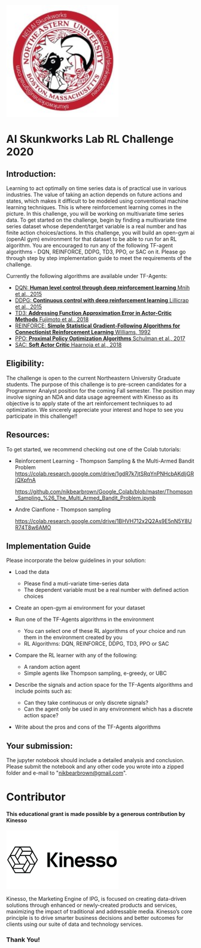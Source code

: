 
<img src="https://github.com/bhagya-gundal/Challenge-Writing/blob/master/skunk%20icon.jpeg" width="300"/> 

# AI Skunkworks Lab RL Challenge 2020

## Introduction:

Learning to act optimally on time series data is of practical use in various industries. The value of taking an action depends on future actions and states, which makes it difficult to be modeled using conventional machine learning techniques. This is where reinforcement learning comes in the picture. In this challenge, you will be working on multivariate time series data. To get started on the challenge, begin by finding a multivariate time series dataset whose dependent/target variable is a real number and has finite action choices/actions. In this challenge, you will build an open-gym ai (openAI gym) environment for that dataset to be able to run for an RL algorithm. You are encouraged to run any of the following TF-agent algorithms - DQN, REINFORCE, DDPG, TD3, PPO, or SAC on it. Please go through step by step implementation guide to meet the requirements of the challenge.


Currently the following algorithms are available under TF-Agents:

*   [DQN: __Human level control through deep reinforcement learning__ Mnih et
    al., 2015](https://deepmind.com/research/dqn/)
*   [DDPG: __Continuous control with deep reinforcement learning__ Lillicrap et
    al., 2015](https://arxiv.org/abs/1509.02971)
*   [TD3: __Addressing Function Approximation Error in Actor-Critic Methods__
    Fujimoto et al., 2018](https://arxiv.org/abs/1802.09477)
*   [REINFORCE: __Simple Statistical Gradient-Following Algorithms for
    Connectionist Reinforcement Learning__ Williams,
    1992](http://www-anw.cs.umass.edu/~barto/courses/cs687/williams92simple.pdf)
*   [PPO: __Proximal Policy Optimization Algorithms__ Schulman et al., 2017](https://arxiv.org/abs/1707.06347)
*   [SAC: __Soft Actor Critic__ Haarnoja et al., 2018](https://arxiv.org/abs/1812.05905)

## Eligibility: 
The challenge is open to the current Northeastern University Graduate students. The purpose of this challenge is to pre-screen candidates for a Programmer Analyst position for the coming Fall semester. The position may involve signing an NDA and data usage agreement with Kinesso as its objective is to apply state of the art reinforcement techniques to ad optimization. We sincerely appreciate your interest and hope to see you participate in this challenge!!

## Resources:
To get started, we recommend checking out one of the Colab tutorials:

* Reinforcement Learning - Thompson Sampling & the Multi-Armed Bandit Problem
    https://colab.research.google.com/drive/1gdR7k7jtSRqYnPNHcbAKdIjGRjQXpfnA

    https://github.com/nikbearbrown/Google_Colab/blob/master/Thompson_Sampling_%26_The_Multi_Armed_Bandit_Problem.ipynb

* Andre Cianflone - Thompson sampling

  https://colab.research.google.com/drive/1BHVH712x2Q2As9E5nN5Y8UR74T8w6AMO


## Implementation Guide
Please incorporate the below guidelines in your solution: 

- Load the data 
    - Please find a muti-variate time-series data
    - The dependent variable must be a real number with defined action choices
              
- Create an open-gym ai environment for your dataset

- Run one of the TF-Agents algorithms in the environment
    - You can select one of these RL algorithms of your choice and run them in the environment created by you
    - RL Algorithms: DQN, REINFORCE, DDPG, TD3, PPO or SAC
    
- Compare the RL learner with any of the following:
    - A random action agent 
    - Simple agents like Thompson sampling, e-greedy, or UBC

- Describe the signals and action space for the TF-Agents algorithms and include points such as:
    - Can they take continuous or only discrete signals? 
    - Can the agent only be used in any environment which has a discrete action space?

- Write about the pros and cons of the TF-Agents algorithms

## Your submission:
The jupyter notebook should include a detailed analysis and conclusion.
Please submit the notebook and any other code you wrote into a zipped folder and e-mail to "nikbearbrown@gmail.com".


# Contributor
#### This educational grant is made possible by a generous contribution by Kinesso
<img src="kin.png" width="300"/> 

Kinesso, the Marketing Engine of IPG, is focused on creating data-driven solutions through enhanced or newly-created products and services, maximizing the impact of traditional and addressable media. Kinesso’s core principle is to drive smarter business decisions and better outcomes for clients using our suite of data and technology services.
### Thank You!




